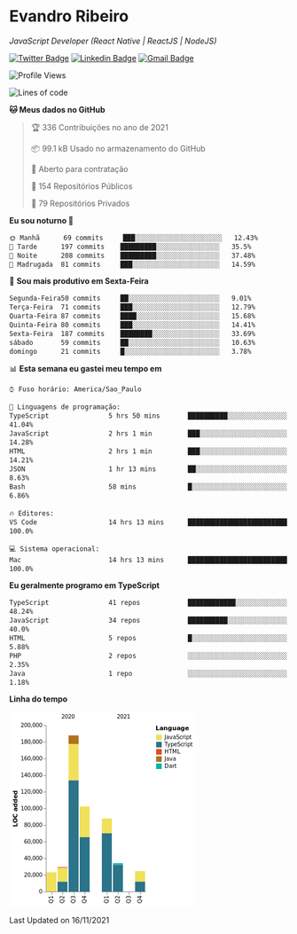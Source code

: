 # Evandro **Ribeiro**

*JavaScript Developer (React Native | ReactJS | NodeJS)*

[![Twitter Badge](https://img.shields.io/badge/-@ribeiroevandro-201B2D?style=flat-square&labelColor=201B2D&logo=twitter&logoColor=white&link=https://twitter.com/ribeiroevandro)](https://twitter.com/ribeiroevandro) 
[![Linkedin Badge](https://img.shields.io/badge/-Evandro%20Ribeiro-201B2D?style=flat-square&logo=Linkedin&logoColor=white&link=https://www.linkedin.com/in/ribeiroevandro)](https://www.linkedin.com/in/ribeiroevandro) 
[![Gmail Badge](https://img.shields.io/badge/-oi@ribeiroevandro.com.br-201B2D?style=flat-square&logo=Gmail&logoColor=white&link=mailto:oi@ribeiroevandro.com.br)](mailto:oi@ribeiroevandro.com.br)


<!--START_SECTION:waka-->
![Profile Views](http://img.shields.io/badge/Visualizac%C3%B5es%20do%20perfil-7-blue)

![Lines of code](https://img.shields.io/badge/Desde%20o%20Hello%20World%20eu%20escrevi-488851%20linhas%20de%20c%C3%B3digo-blue)

**🐱 Meus dados no GitHub** 

> 🏆 336 Contribuições no ano de 2021
 > 
> 📦 99.1 kB Usado no armazenamento do GitHub 
 > 
> 💼 Aberto para contratação
 > 
> 📜 154 Repositórios Públicos 
 > 
> 🔑 79 Repositórios Privados  
 > 
**Eu sou noturno 🦉** 

```text
🌞 Manhã      69 commits     ███░░░░░░░░░░░░░░░░░░░░░░   12.43% 
🌆 Tarde      197 commits    █████████░░░░░░░░░░░░░░░░   35.5% 
🌃 Noite      208 commits    █████████░░░░░░░░░░░░░░░░   37.48% 
🌙 Madrugada  81 commits     ███░░░░░░░░░░░░░░░░░░░░░░   14.59%

```
📅 **Sou mais produtivo em Sexta-Feira** 

```text
Segunda-Feira50 commits     ██░░░░░░░░░░░░░░░░░░░░░░░   9.01% 
Terça-Feira  71 commits     ███░░░░░░░░░░░░░░░░░░░░░░   12.79% 
Quarta-Feira 87 commits     ████░░░░░░░░░░░░░░░░░░░░░   15.68% 
Quinta-Feira 80 commits     ███░░░░░░░░░░░░░░░░░░░░░░   14.41% 
Sexta-Feira  187 commits    ████████░░░░░░░░░░░░░░░░░   33.69% 
sábado       59 commits     ██░░░░░░░░░░░░░░░░░░░░░░░   10.63% 
domingo      21 commits     █░░░░░░░░░░░░░░░░░░░░░░░░   3.78%

```


📊 **Esta semana eu gastei meu tempo em** 

```text
⌚︎ Fuso horário: America/Sao_Paulo

💬 Linguagens de programação: 
TypeScript               5 hrs 50 mins       ██████████░░░░░░░░░░░░░░░   41.04% 
JavaScript               2 hrs 1 min         ███░░░░░░░░░░░░░░░░░░░░░░   14.28% 
HTML                     2 hrs 1 min         ███░░░░░░░░░░░░░░░░░░░░░░   14.21% 
JSON                     1 hr 13 mins        ██░░░░░░░░░░░░░░░░░░░░░░░   8.63% 
Bash                     58 mins             █░░░░░░░░░░░░░░░░░░░░░░░░   6.86%

🔥 Editores: 
VS Code                  14 hrs 13 mins      █████████████████████████   100.0%

💻 Sistema operacional: 
Mac                      14 hrs 13 mins      █████████████████████████   100.0%

```

**Eu geralmente programo em TypeScript** 

```text
TypeScript               41 repos            ████████████░░░░░░░░░░░░░   48.24% 
JavaScript               34 repos            ██████████░░░░░░░░░░░░░░░   40.0% 
HTML                     5 repos             █░░░░░░░░░░░░░░░░░░░░░░░░   5.88% 
PHP                      2 repos             ░░░░░░░░░░░░░░░░░░░░░░░░░   2.35% 
Java                     1 repo              ░░░░░░░░░░░░░░░░░░░░░░░░░   1.18%

```


**Linha do tempo**

![Chart not found](https://raw.githubusercontent.com/ribeiroevandro/ribeiroevandro/master/charts/bar_graph.png) 


 Last Updated on 16/11/2021
<!--END_SECTION:waka-->
